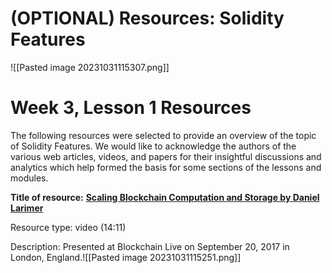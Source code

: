# (OPTIONAL) Resources: Solidity Features
![[Pasted image 20231031115307.png]]
# Week 3, Lesson 1 Resources

The following resources were selected to provide an overview of the topic of Solidity Features. We would like to acknowledge the authors of the various web articles, videos, and papers for their insightful discussions and analytics which help formed the basis for some sections of the lessons and modules.

**Title of resource:** [**Scaling Blockchain Computation and Storage by Daniel Larimer**](https://www.youtube.com/watch?v=2cXC7YUm7Rk)

Resource type: video (14:11)

Description: Presented at Blockchain Live on September 20, 2017 in London, England.![[Pasted image 20231031115251.png]]